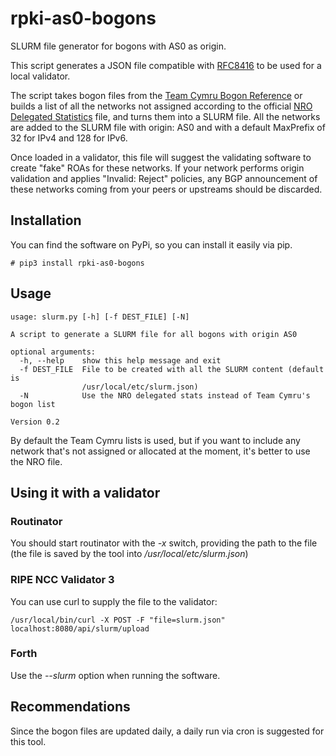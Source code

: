 # rpki-as0-bogons

SLURM file generator for bogons with AS0 as origin.

This script generates a JSON file compatible with [RFC8416](https://www.rfc-editor.org/rfc/rfc8416.txt) to be used for a local validator.

The script takes bogon files from the [Team Cymru Bogon Reference](https://www.team-cymru.com/bogon-reference.html) or builds a list of all the networks not assigned according to the official [NRO Delegated Statistics](https://www.nro.net/about/rirs/statistics/) file, and turns them into a SLURM file.  All the networks are added to the SLURM file with origin: AS0 and with a default MaxPrefix of 32 for IPv4 and 128 for IPv6.

Once loaded in a validator, this file will suggest the validating software to create "fake" ROAs for these networks.  If your network performs origin validation and applies "Invalid: Reject" policies, any BGP announcement of these networks coming from your peers or upstreams should be discarded.

## Installation

You can find the software on PyPi, so you can install it easily via pip.

```shell
# pip3 install rpki-as0-bogons
```

## Usage

```shell
usage: slurm.py [-h] [-f DEST_FILE] [-N]

A script to generate a SLURM file for all bogons with origin AS0

optional arguments:
  -h, --help    show this help message and exit
  -f DEST_FILE  File to be created with all the SLURM content (default is
                /usr/local/etc/slurm.json)
  -N            Use the NRO delegated stats instead of Team Cymru's bogon list

Version 0.2
```

By default the Team Cymru lists is used, but if you want to include any network that's not assigned or allocated at the moment, it's better to use the NRO file.

## Using it with a validator

### Routinator

You should start routinator with the *-x* switch, providing the path to the file (the file is saved by the tool into */usr/local/etc/slurm.json*)

### RIPE NCC Validator 3

You can use curl to supply the file to the validator:

```shell
/usr/local/bin/curl -X POST -F "file=slurm.json" localhost:8080/api/slurm/upload
```

### Forth

Use the *--slurm* option when running the software.

## Recommendations

Since the bogon files are updated daily, a daily run via cron is suggested for this tool.


